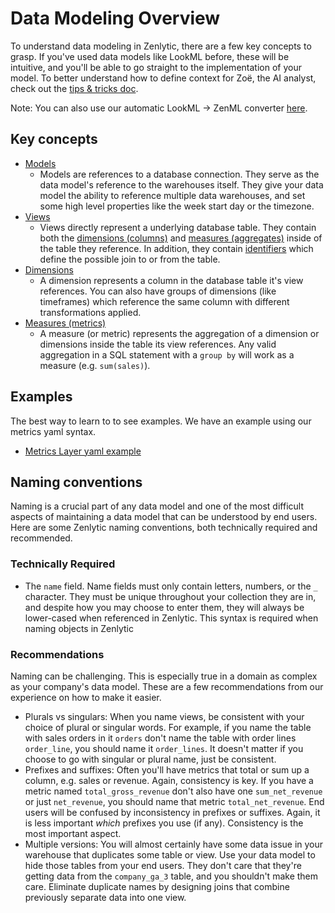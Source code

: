 # Data Modeling Overview

To understand data modeling in Zenlytic, there are a few key concepts to grasp. If you've used data models like LookML before, these will be intuitive, and you'll be able to go straight to the implementation of your model. To better understand how to define context for Zoë, the AI analyst, check out the [tips & tricks doc](../2_tips_and_tricks/getting-started.md).

Note: You can also use our automatic LookML -> ZenML converter [here](https://lookml-zenml.netlify.app/).

## Key concepts

* [Models](model.md)
  * Models are references to a database connection. They serve as the data model's reference to the warehouses itself. They give your data model the ability to reference multiple data warehouses, and set some high level properties like the week start day or the timezone.
* [Views](view.md)
  * Views directly represent a underlying database table. They contain both the [dimensions (columns)](dimension.md) and [measures (aggregates)](measure.md) inside of the table they reference. In addition, they contain [identifiers](view.md#identifiers) which define the possible join to or from the table.
* [Dimensions](dimension.md)
  * A dimension represents a column in the database table it's view references. You can also have groups of dimensions (like timeframes) which reference the same column with different transformations applied.
* [Measures (metrics)](measure.md)
  * A measure (or metric) represents the aggregation of a dimension or dimensions inside the table its view references. Any valid aggregation in a SQL statement with a `group by` will work as a measure (e.g. `sum(sales)`).

## Examples

The best way to learn to to see examples. We have an example using our metrics yaml syntax.

* [Metrics Layer yaml example](https://github.com/Zenlytic/demo-data-model)

## Naming conventions

Naming is a crucial part of any data model and one of the most difficult aspects of maintaining a data model that can be understood by end users. Here are some Zenlytic naming conventions, both technically required and recommended.

### Technically Required

* The `name` field. Name fields must only contain letters, numbers, or the `_` character. They must be unique throughout your collection they are in, and despite how you may choose to enter them, they will always be lower-cased when referenced in Zenlytic. This syntax is required when naming objects in Zenlytic

### Recommendations

Naming can be challenging. This is especially true in a domain as complex as your company's data model. These are a few recommendations from our experience on how to make it easier.

* Plurals vs singulars: When you name views, be consistent with your choice of plural or singular words. For example, if you name the table with sales orders in it `orders` don't name the table with order lines `order_line`, you should name it `order_lines`. It doesn't matter if you choose to go with singular or plural name, just be consistent.
* Prefixes and suffixes: Often you'll have metrics that total or sum up a column, e.g. sales or revenue. Again, consistency is key. If you have a metric named `total_gross_revenue` don't also have one `sum_net_revenue` or just `net_revenue`, you should name that metric `total_net_revenue`. End users will be confused by inconsistency in prefixes or suffixes. Again, it is less important _which_ prefixes you use (if any). Consistency is the most important aspect.
* Multiple versions: You will almost certainly have some data issue in your warehouse that duplicates some table or view. Use your data model to hide those tables from your end users. They don't care that they're getting data from the `company_ga_3` table, and you shouldn't make them care. Eliminate duplicate names by designing joins that combine previously separate data into one view.

